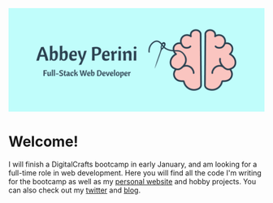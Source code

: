 ![Logo Banner](logobanner.png)

# Welcome!

I will finish a DigitalCrafts bootcamp in early January, and am looking for a full-time role in web development.
Here you will find all the code I'm writing for the bootcamp as well as my [personal website](https://abbeyperini.github.io/) and hobby projects.
You can also check out my [twitter](https://twitter.com/AbbeyPerini) and [blog](https://medium.com/@abbeyperini).